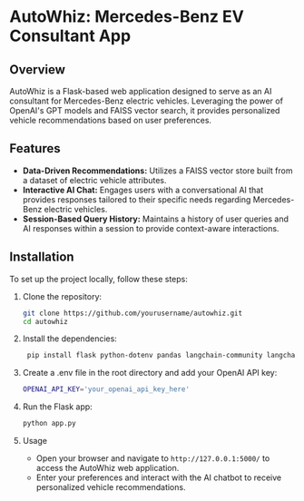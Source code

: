 # AutoWhiz: Mercedes-Benz EV Consultant App

## Overview
AutoWhiz is a Flask-based web application designed to serve as an AI consultant for Mercedes-Benz electric vehicles. Leveraging the power of OpenAI's GPT models and FAISS vector search, it provides personalized vehicle recommendations based on user preferences.

## Features
- **Data-Driven Recommendations:** Utilizes a FAISS vector store built from a dataset of electric vehicle attributes.
- **Interactive AI Chat:** Engages users with a conversational AI that provides responses tailored to their specific needs regarding Mercedes-Benz electric vehicles.
- **Session-Based Query History:** Maintains a history of user queries and AI responses within a session to provide context-aware interactions.

## Installation
To set up the project locally, follow these steps:

1. Clone the repository:
   ```bash
   git clone https://github.com/yourusername/autowhiz.git
   cd autowhiz
   ```

2. Install the dependencies:
   ```bash
    pip install flask python-dotenv pandas langchain-community langchain-openai
   ```

3. Create a .env file in the root directory and add your OpenAI API key:
    ```bash
    OPENAI_API_KEY='your_openai_api_key_here'
    ```

4. Run the Flask app:
    ```bash
    python app.py
    ```

5. Usage
    - Open your browser and navigate to `http://127.0.0.1:5000/` to access the AutoWhiz web application.
    - Enter your preferences and interact with the AI chatbot to receive personalized vehicle recommendations.
